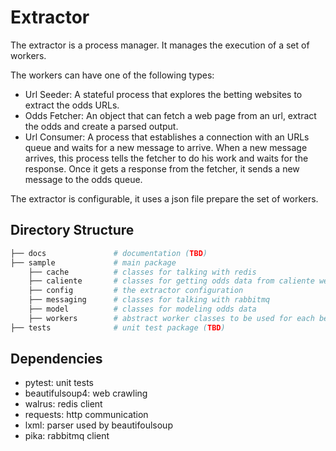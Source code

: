 # Extractor
The extractor is a process manager. It manages the execution of a set of workers.

The workers can have one of the following types:
* Url Seeder: A stateful process that explores the betting websites to extract the odds URLs.
* Odds Fetcher: An object that can fetch a web page from an url, extract the odds and create a parsed output.
* Url Consumer: A process that establishes a connection with an URLs queue and waits for a new message to arrive. When a new message arrives, this process tells the fetcher to do his work and waits for the response. Once it gets a response from the fetcher, it sends a new message to the odds queue.

The extractor is configurable, it uses a json file prepare the set of workers.

## Directory Structure
```python
├── docs               # documentation (TBD)
├── sample             # main package
    ├── cache          # classes for talking with redis
    ├── caliente       # classes for getting odds data from caliente web site
    ├── config         # the extractor configuration
    ├── messaging      # classes for talking with rabbitmq
    ├── model          # classes for modeling odds data
    ├── workers        # abstract worker classes to be used for each betting web site package
├── tests              # unit test package (TBD)
```

## Dependencies
* pytest: unit tests
* beautifulsoup4: web crawling
* walrus: redis client
* requests: http communication
* lxml: parser used by beautifoulsoup
* pika: rabbitmq client